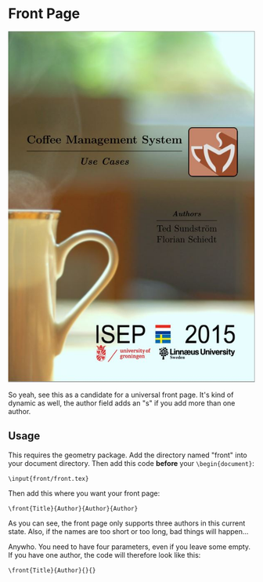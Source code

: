 # Front Page

![Screenshot](screenshot.JPG)

So yeah, see this as a candidate for a universal front page. It's kind of dynamic as well, the author field adds an "s" if you add more than one author.

## Usage

This requires the geometry package. Add the directory named "front" into your document directory. Then add this code **before** your <code>\begin{document}</code>:

```
\input{front/front.tex}
```

Then add this where you want your front page:

```
\front{Title}{Author}{Author}{Author}
```

As you can see, the front page only supports three authors in this current state. Also, if the names are too short or too long, bad things will happen...

Anywho. You need to have four parameters, even if you leave some empty. If you have one author, the code will therefore look like this:

```
\front{Title}{Author}{}{}
```
